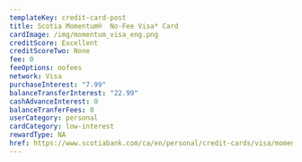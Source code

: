 ```yaml
---
templateKey: credit-card-post
title: Scotia Momentum®  No-Fee Visa* Card
cardImage: /img/momentum_visa_eng.png
creditScore: Excellent
creditScoreTwo: None
fee: 0
feeOptions: nofees
network: Visa
purchaseInterest: "7.99"
balanceTransferInterest: "22.99"
cashAdvanceInterest: 0
balanceTranferFees: 0
userCategory: personal
cardCategory: low-interest
rewardType: NA
href: https://www.scotiabank.com/ca/en/personal/credit-cards/visa/momentum-no-fee-card.html?cid=a-27077b-23277c-&dclid=CNHp692x8e8CFQZB1QodwLYMrw
---
```

